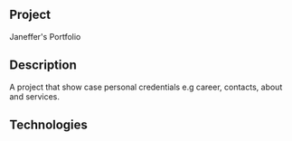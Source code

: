 ## Project
Janeffer's  Portfolio

## Description
A project that show case personal credentials e.g career, contacts, about and services.

## Technologies


